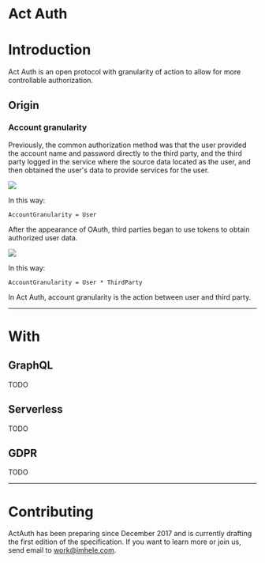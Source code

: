 # Act Auth

# Introduction

Act Auth is an open protocol with granularity of action to allow for more controllable authorization.

## Origin
### Account granularity
Previously, the common authorization method was that the user provided the account name and password directly to the third party, and the third party logged in the service where the source data  located as the user, and then obtained the user's data to provide services for the user.

![](https://cdn.nlark.com/yuque/__puml/bf24cd36609e92c00ddfcea7f83d7c27.svg#card=puml&code=%40startuml%0A%0Aactor%20User%0Aparticipant%20%22Source%20Data%22%20as%20Source%0Aparticipant%20%22Third%20Party%22%20as%20Third%0A%0AUser%20-%3E%20Source%3A%20Create%20and%20save%20data%0A%3D%3D%3D%3D%0AUser%20-%3E%20Third%3A%20Provide%20account%20and%20password%0Aactivate%20User%0Aactivate%20Third%0AThird%20%3C-%3E%20Source%3A%20Log%20in%20as%20User%20and%20obtaine%20data%0AThird%20-%3E%20User%3A%20Provide%20services%20through%20data%0Adeactivate%20User%0Adeactivate%20Third%0A%0A%40enduml)

In this way:

```
AccountGranularity = User
```


After the appearance of OAuth, third parties began to use tokens to obtain authorized user data.

![](https://cdn.nlark.com/yuque/__puml/23627cc72e17683bdac4ddab32689110.svg#card=puml&code=%40startuml%0A%0Aactor%20User%0Aparticipant%20%22Source%20Data%22%20as%20Source%0Aparticipant%20%22Third%20Party%22%20as%20Third%0A%0AUser%20-%3E%20Source%3A%20Create%20and%20save%20data%0AThird%20-%3E%20Source%3A%20Fetch%20access%20token%0A%3D%3D%3D%3D%0AUser%20-%3E%20Source%3A%20Log%20in%20and%20authorize%0Aactivate%20User%0ASource%20-%3E%20Third%3A%20Callback%0Aactivate%20Third%0AThird%20%3C-%3E%20Source%3A%20Obtaine%20data%20with%20token%0AThird%20-%3E%20User%3A%20Provide%20services%20through%20data%0Adeactivate%20User%0Adeactivate%20Third%0A%0A%40enduml)

In this way:

```
AccountGranularity = User * ThirdParty
```


In Act Auth, account granularity is the action between user and third party.


---
# With
## GraphQL
TODO


## Serverless
TODO


## GDPR
TODO


---
# Contributing
ActAuth has been preparing since December 2017 and is currently drafting the first edition of the specification. If you want to learn more or join us, send email to work@imhele.com.
